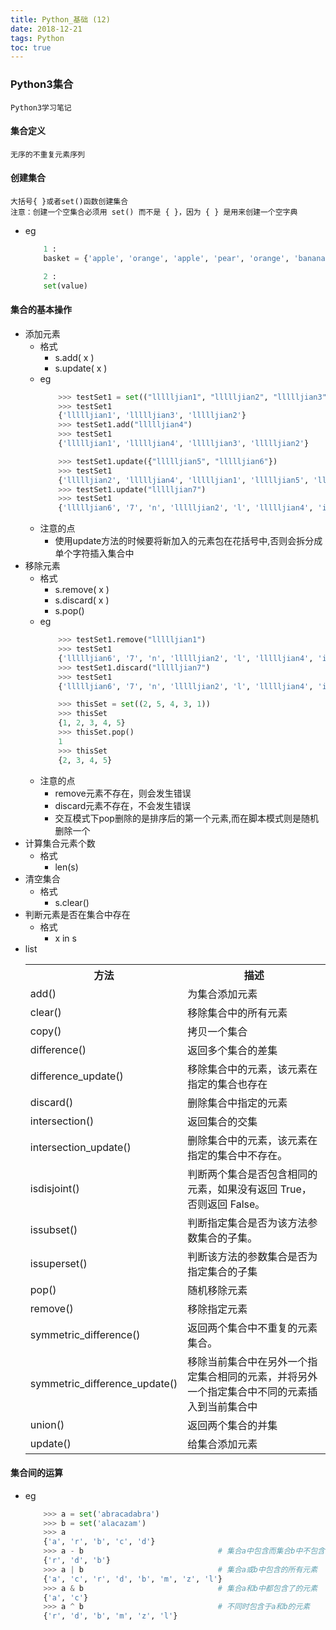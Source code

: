 ```yaml
---
title: Python_基础 (12)
date: 2018-12-21
tags: Python
toc: true
---
```


### Python3集合
    Python3学习笔记

<!-- more -->

#### 集合定义
    无序的不重复元素序列

#### 创建集合
    大括号{ }或者set()函数创建集合
    注意：创建一个空集合必须用 set() 而不是 { }，因为 { } 是用来创建一个空字典
- eg
    ```python
        1 :
        basket = {'apple', 'orange', 'apple', 'pear', 'orange', 'banana'}

        2 :
        set(value)
    ```

#### 集合的基本操作
- 添加元素
    * 格式
        * s.add( x )
        * s.update( x )
    * eg
        ```python
            >>> testSet1 = set(("llllljian1", "llllljian2", "llllljian3"))
            >>> testSet1
            {'llllljian1', 'llllljian3', 'llllljian2'}
            >>> testSet1.add("llllljian4")
            >>> testSet1
            {'llllljian1', 'llllljian4', 'llllljian3', 'llllljian2'}

            >>> testSet1.update({"llllljian5", "llllljian6"})
            >>> testSet1
            {'llllljian2', 'llllljian4', 'llllljian1', 'llllljian5', 'llllljian6', 'llllljian3'}
            >>> testSet1.update("llllljian7")
            >>> testSet1
            {'llllljian6', '7', 'n', 'llllljian2', 'l', 'llllljian4', 'i', 'llllljian5', 'a', 'j', 'llllljian1', 'llllljian3'}
        ```
    * 注意的点
        * 使用update方法的时候要将新加入的元素包在花括号中,否则会拆分成单个字符插入集合中
- 移除元素
    * 格式
        * s.remove( x )
        * s.discard( x )
        * s.pop() 
    * eg
        ```python
            >>> testSet1.remove("llllljian1")
            >>> testSet1
            {'llllljian6', '7', 'n', 'llllljian2', 'l', 'llllljian4', 'i', 'llllljian5', 'a', 'j', 'llllljian3'}
            >>> testSet1.discard("llllljian7")
            >>> testSet1
            {'llllljian6', '7', 'n', 'llllljian2', 'l', 'llllljian4', 'i', 'llllljian5', 'a', 'j', 'llllljian3'}

            >>> thisSet = set((2, 5, 4, 3, 1))
            >>> thisSet
            {1, 2, 3, 4, 5}
            >>> thisSet.pop()
            1
            >>> thisSet
            {2, 3, 4, 5}
        ```
    * 注意的点
        * remove元素不存在，则会发生错误
        * discard元素不存在，不会发生错误
        * 交互模式下pop删除的是排序后的第一个元素,而在脚本模式则是随机删除一个
- 计算集合元素个数
    * 格式
        * len(s)
- 清空集合
    * 格式
        * s.clear()
- 判断元素是否在集合中存在
    * 格式
        * x in s
- list
    <table class="reference"><tbody><tr><th>方法</th><th>描述</th></tr><tr><td>add()</td><td>为集合添加元素</td></tr><tr><td>clear()</td><td>移除集合中的所有元素</td></tr><tr><td>copy()</td><td>拷贝一个集合</td></tr><tr><td>difference()</td><td>返回多个集合的差集</td></tr><tr><td>difference_update()</td><td>移除集合中的元素，该元素在指定的集合也存在</td></tr><tr><td>discard()</td><td>删除集合中指定的元素</td></tr><tr><td>intersection()</td><td>返回集合的交集</td></tr><tr><td>intersection_update()</td><td>  删除集合中的元素，该元素在指定的集合中不存在。</td></tr><tr><td>isdisjoint()</td><td>判断两个集合是否包含相同的元素，如果没有返回 True，否则返回 False。</td></tr><tr><td>issubset()</td><td>判断指定集合是否为该方法参数集合的子集。</td></tr><tr><td>issuperset()</td><td>判断该方法的参数集合是否为指定集合的子集</td></tr><tr><td>pop()</td><td>随机移除元素</td></tr><tr><td>remove()</td><td>移除指定元素</td></tr><tr><td>symmetric_difference()</td><td>返回两个集合中不重复的元素集合。</td></tr><tr><td>symmetric_difference_update()</td><td>  移除当前集合中在另外一个指定集合相同的元素，并将另外一个指定集合中不同的元素插入到当前集合中</td></tr><tr><td>union()</td><td>返回两个集合的并集</td></tr><tr><td>update()</td><td>给集合添加元素</td></tr></tbody></table>

#### 集合间的运算
- eg
    ```python
        >>> a = set('abracadabra')
        >>> b = set('alacazam')
        >>> a                                  
        {'a', 'r', 'b', 'c', 'd'}
        >>> a - b                              # 集合a中包含而集合b中不包含的元素
        {'r', 'd', 'b'}
        >>> a | b                              # 集合a或b中包含的所有元素
        {'a', 'c', 'r', 'd', 'b', 'm', 'z', 'l'}
        >>> a & b                              # 集合a和b中都包含了的元素
        {'a', 'c'}
        >>> a ^ b                              # 不同时包含于a和b的元素
        {'r', 'd', 'b', 'm', 'z', 'l'}
    ```





